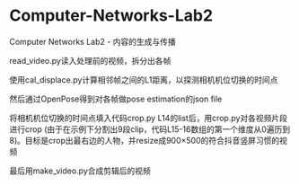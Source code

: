 # Computer-Networks-Lab2
Computer Networks Lab2 - 内容的生成与传播

read_video.py读入处理前的视频，拆分出各帧

使用cal_displace.py计算相邻帧之间的L1距离，以探测相机机位切换的时间点

然后通过OpenPose得到对各帧做pose estimation的json file

将相机机位切换的时间点填入代码crop.py L14的list后，用crop.py对各视频片段进行crop (由于在示例下分割出9段clip，代码L15-16数组的第一个维度从0遍历到8)。目标是crop出最右边的人物，并resize成900×500的符合抖音竖屏习惯的视频

最后用make_video.py合成剪辑后的视频
